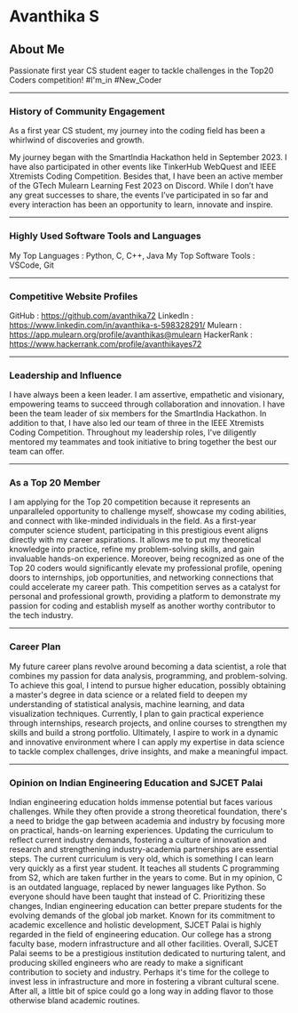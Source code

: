 # Avanthika S

## About Me

Passionate first year CS student eager to tackle challenges in the Top20 Coders competition! #I'm_in #New_Coder

---

### History of Community Engagement

As a first year CS student, my journey into the coding field has been a whirlwind of discoveries and growth.

My journey began with the SmartIndia Hackathon held in September 2023. I have also participated in other events like TinkerHub WebQuest and IEEE Xtremists Coding Competition. Besides that, I have been an active member of the GTech Mulearn Learning Fest 2023 on Discord. While I don’t have any great successes to share, the events I’ve participated in so far and every interaction has been an opportunity to learn, innovate and inspire. 

---

### Highly Used Software Tools and Languages 

My Top Languages       : Python, C, C++, Java
My Top Software Tools  : VSCode, Git

---

### Competitive Website Profiles

GitHub      : https://github.com/avanthika72
LinkedIn    : https://www.linkedin.com/in/avanthika-s-598328291/
Mulearn     : https://app.mulearn.org/profile/avanthikas@mulearn
HackerRank  : https://www.hackerrank.com/profile/avanthikayes72

---

### Leadership and Influence

I have always been a keen leader. I am assertive, empathetic and visionary, empowering teams to succeed through collaboration and innovation. 
I have been the team leader of six members for the SmartIndia Hackathon. In addition to that, I have also led our team of three in the IEEE Xtremists Coding Competition. Throughout my leadership roles, I've diligently mentored my teammates and took initiative to bring together the best our team can offer.

---

### As a Top 20 Member

I am applying for the Top 20 competition because it represents an unparalleled opportunity to challenge myself, showcase my coding abilities, and connect with like-minded individuals in the field. As a first-year computer science student, participating in this prestigious event aligns directly with my career aspirations. It allows me to put my theoretical knowledge into practice, refine my problem-solving skills, and gain invaluable hands-on experience. Moreover, being recognized as one of the Top 20 coders would significantly elevate my professional profile, opening doors to internships, job opportunities, and networking connections that could accelerate my career path. This competition serves as a catalyst for personal and professional growth, providing a platform to demonstrate my passion for coding and establish myself as another worthy contributor to the tech industry.

---

### Career Plan

My future career plans revolve around becoming a data scientist, a role that combines my passion for data analysis, programming, and problem-solving. To achieve this goal, I intend to pursue higher education, possibly obtaining a master's degree in data science or a related field to deepen my understanding of statistical analysis, machine learning, and data visualization techniques. Currently, I plan to gain practical experience through internships, research projects, and online courses to strengthen my skills and build a strong portfolio. Ultimately, I aspire to work in a dynamic and innovative environment where I can apply my expertise in data science to tackle complex challenges, drive insights, and make a meaningful impact. 

---

### Opinion on Indian Engineering Education and SJCET Palai

Indian engineering education holds immense potential but faces various challenges. While they often provide a strong theoretical foundation, there's a need to bridge the gap between academia and industry by focusing more on practical, hands-on learning experiences. Updating the curriculum to reflect current industry demands, fostering a culture of innovation and research and strengthening industry-academia partnerships are essential steps. The current curriculum is very old, which is something I can learn very quickly as a first year student. It teaches all students C programming from S2, which are taken further in the years to come. But in my opinion, C is an outdated language, replaced by newer languages ​​like Python. So everyone should have been taught that instead of C. Prioritizing these changes, Indian engineering education can better prepare students for the evolving demands of the global job market.
Known for its commitment to academic excellence and holistic development, SJCET Palai is highly regarded in the field of engineering education. Our college has a strong faculty base, modern infrastructure and all other facilities. Overall, SJCET Palai seems to be a prestigious institution dedicated to nurturing talent, and producing skilled engineers who are ready to make a significant contribution to society and industry. Perhaps it's time for the college to invest less in infrastructure and more in fostering a vibrant cultural scene. After all, a little bit of spice could go a long way in adding flavor to those otherwise bland academic routines.
